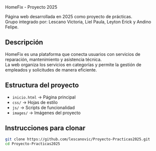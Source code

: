 HomeFix - Proyecto 2025

Página web desarrollada en 2025 como proyecto de prácticas.  
Grupo integrado por: Lescano Victoria, Liel Paula, Leyton Erick y Andino Felipe.

## Descripción
HomeFix es una plataforma que conecta usuarios con servicios de reparación, mantenimiento y asistencia técnica.  
La web organiza los servicios en categorías y permite la gestión de empleados y solicitudes de manera eficiente.

## Estructura del proyecto
- `inicio.html` → Página principal
- `css/` → Hojas de estilo
- `js/` → Scripts de funcionalidad
- `images/` → Imágenes del proyecto

## Instrucciones para clonar
```bash
git clone https://github.com/lescanovic/Proyecto-Practicas2025.git
cd Proyecto-Practicas2025
